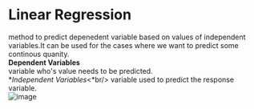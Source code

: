 # Linear Regression
 method to predict depenedent variable based on values of independent variables.It can be used for the cases where we want to predict some continous quanity.<br/>
**Dependent Variables**<br/>
variable who's value needs to be predicted.<br/>
**Independent Variables*<*br/>
variable used to predict the response variable.<br/>
![image](https://github.com/ar7937/CodingNotes/assets/83566191/89465d6f-6998-48e0-919e-30bc6547651c)
